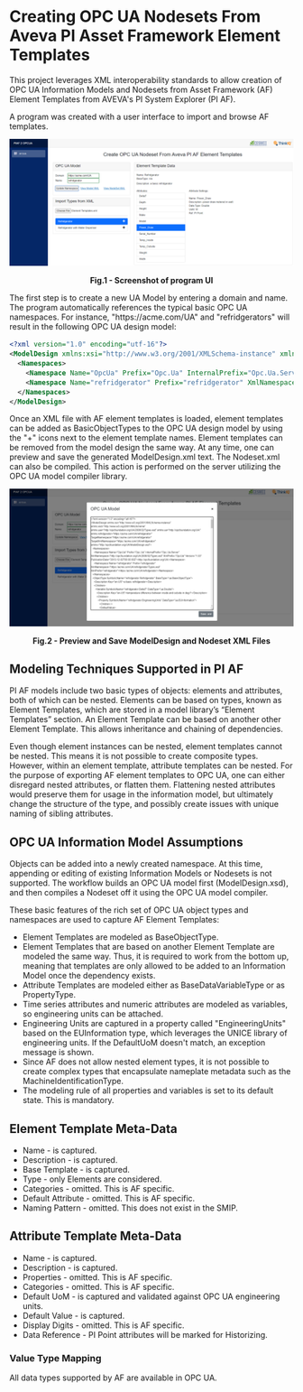 # Creating OPC UA Nodesets From Aveva PI Asset Framework Element Templates

This project leverages XML interoperability standards to allow creation of OPC UA Information Models and Nodesets from Asset Framework (AF) Element Templates from AVEVA's PI System Explorer (PI AF). 

A program was created with a user interface to import and browse AF templates.

![Screenshot](./images/af2ua_screenshot.png)
<p align = "center"><b>Fig.1 - Screenshot of program UI</b></p>

The first step is to create a new UA Model by entering a domain and name. The program automatically references the typical basic OPC UA namespaces. For instance, "ht<span>tps://</span>acme.com/UA" and "refridgerators" will result in the following OPC UA design model:

``` xml
<?xml version="1.0" encoding="utf-16"?>
<ModelDesign xmlns:xsi="http://www.w3.org/2001/XMLSchema-instance" xmlns:xsd="http://www.w3.org/2001/XMLSchema" xmlns:uax="http://opcfoundation.org/UA/2008/02/Types.xsd" xmlns:ua="http://opcfoundation.org/UA/" xmlns:refridgerator="https://acme.com/refridgerator/" TargetNamespace="https://acme.com/refridgerator/" TargetXmlNamespace="https://acme.com/refridgerator/" xmlns="http://opcfoundation.org/UA/ModelDesign.xsd">
  <Namespaces>
    <Namespace Name="OpcUa" Prefix="Opc.Ua" InternalPrefix="Opc.Ua.Server" XmlNamespace="http://opcfoundation.org/UA/2008/02/Types.xsd" XmlPrefix="OpcUa" Version="1.03" PublicationDate="2013-12-02T00:00:00Z">http://opcfoundation.org/UA/</Namespace>
    <Namespace Name="refridgerator" Prefix="refridgerator" XmlNamespace="https://acme.com/refridgerator/Types.xsd" XmlPrefix="refridgerator">https://acme.com/refridgerator/</Namespace>
  </Namespaces>
</ModelDesign>
```

Once an XML file with AF element templates is loaded, element templates can be added as BasicObjectTypes to the OPC UA design model by using the "+" icons next to the element template names. Element templates can be removed from the model design the same way. At any time, one can preview and save the generated ModelDesign.xml text. The Nodeset.xml can also be compiled. This action is performed on the server utilizing the OPC UA model compiler library.

![Screenshot](./images/af2ua_model_preview_screenshot.png)
<p align = "center"><b>Fig.2 - Preview and Save ModelDesign and Nodeset XML Files</b></p>

## Modeling Techniques Supported in PI AF 

PI AF models include two basic types of objects: elements and attributes, both of which can be nested. Elements can be based on types, known as Element Templates, which are stored in a model library’s “Element Templates” section. An Element Template can be based on another other Element Template. This allows inheritance and chaining of dependencies.

Even though element instances can be nested, element templates cannot be nested. This means it is not possible to create composite types. However, within an element template, attribute templates can be nested. For the purpose of exporting AF element templates to OPC UA, one can either disregard nested attributes, or flatten them. Flattening nested attributes would preserve them for usage in the information model, but ultimately change the structure of the type, and possibly create issues with unique naming of sibling attributes.

## OPC UA Information Model Assumptions

Objects can be added into a newly created namespace. At this time, appending or editing of existing Information Models or Nodesets is not supported. The workflow builds an OPC UA model first (ModelDesign.xsd), and then compiles a Nodeset off it using the OPC UA model compiler.

These basic features of the rich set of OPC UA object types and namespaces are used to capture AF Element Templates:

- Element Templates are modeled as BaseObjectType.
- Element Templates that are based on another Element Template are modeled the same way. Thus, it is required to work from the bottom up, meaning that templates are only allowed to be added to an Information Model once the dependency exists.
- Attribute Templates are modeled either as BaseDataVariableType or as PropertyType.
- Time series attributes and numeric attributes are modeled as variables, so engineering units can be attached.
- Engineering Units are captured in a property called "EngineeringUnits" based on the EUInformation type, which leverages the UNICE library of engineering units. If the DefaultUoM doesn't match, an exception message is shown.
- Since AF does not allow nested element types, it is not possible to create complex types that encapsulate nameplate metadata such as the MachineIdentificationType.
- The modeling rule of all properties and variables is set to its default state. This is mandatory. 

## Element Template Meta-Data

- Name - is captured.
- Description - is captured.
- Base Template - is captured.
- Type - only Elements are considered.
- Categories - omitted. This is AF specific.
- Default Attribute - omitted. This is AF specific.
- Naming Pattern - omitted. This does not exist in the SMIP.

## Attribute Template Meta-Data

- Name - is captured.
- Description - is captured.
- Properties - omitted. This is AF specific.
- Categories - omitted. This is AF specific.
- Default UoM - is captured and validated against OPC UA engineering units.
- Default Value - is captured.
- Display Digits - omitted. This is AF specific.
- Data Reference - PI Point attributes will be marked for Historizing.

### Value Type Mapping

All data types supported by AF are available in OPC UA.



